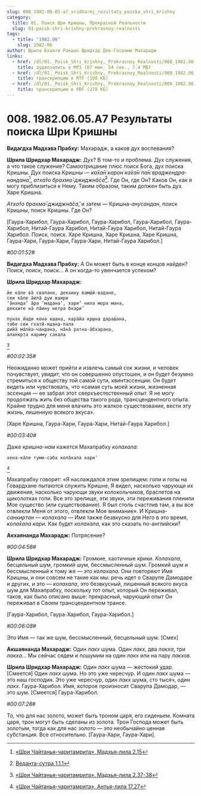```yaml
---
slug: 008_1982-06-05-a7_sridharmj_rezultaty_poiska_shri_krishny
category:
  title: 01. Поиск Шри Кришны, Прекрасной Реальности
  slug: 01-poisk-shri-krishny-prekrasnoy-realnosti
tags:
  - title: "1982.06"
    slug: 1982-06
author: Шрила Бхакти Ракшак Шридхар Дев-Госвами Махарадж
links:
  - href: /dl/01._Poisk_Shri_Krishny,_Prekrasnoy_Realnosti/008_1982.06.05.A7_SridharMj_Rezultaty_poiska_Shri_Krishny.mp3
    title: аудиозапись в MP3 (07 мин. 54 сек., 7.4 МБ)
  - href: /dl/01._Poisk_Shri_Krishny,_Prekrasnoy_Realnosti/008_1982.06.05.A7_SridharMj_Rezultaty_poiska_Shri_Krishny.rtf
    title: транскрипцию в RTF (100 КБ)
  - href: /dl/01._Poisk_Shri_Krishny,_Prekrasnoy_Realnosti/008_1982.06.05.A7_SridharMj_Rezultaty_poiska_Shri_Krishny.pdf
    title: транскрипцию в PDF (278 КБ)
---
```


# 008. 1982.06.05.A7 Результаты поиска Шри Кришны

**Видагдха Мадхава Прабху:** Махарадж, а каков дух воспевания?

**Шрила Шридхар Махарадж:** Дух? В том-то и проблема. Дух служения, а что такое служение? Самоотрицание плюс поиск Бога, дух поиска Кришны. Дух поиска Кришны — *ка̄ха̄н̇ карон̇ ка̄ха̄н̇ па̄н̇ враджендра-нандана*[^_ftn1], *атха̄то брахма̄-джиджн̃а̄са̄*[^_ftn2]. Где Он, где Он? Каков Он, как я могу приблизиться к Нему. Таким образом, таким должен быть дух. Харе Кришна.

*Атха̄то брахма̄-джиджн̃а̄са̄*, и затем — Кришна-*анусандан*, поиск Кришны, поиск Кришны. Где Он?

[Гаура-Харибол, Гаура-Харибол, Гаура-Харибол, Гаура-Харибол, Гаура-Харибол, Нитай-Гаура Харибол, Нитай-Гаура Харибол, Нитай-Гаура Харибол. Поиск, поиск. Харе Кришна, Харе Кришна, Харе Кришна, Гаура-Хари, Гаура-Хари, Гаура-Хари, Нитай-Гаура Харибол.]

*#00:01:52#*

**Видагдха Мадхава Прабху:** А Он может быть в конце концов найден? Поиск, поиск, поиск… А он когда-то увенчается успехом?

**Шрила Шридхар Махарадж:**

    йе ка̄ле ва̄ свапане, декхину вам̇ш́ӣ-вадане,
    сеи ка̄ле а̄ила̄ дуи ваири
    ‘а̄нанда’ а̄ра ‘мадана’, хари’ нила мора мана,
    декхите на̄ па̄ину нетра бхари’

    пунах̣ йади кона кш̣ан̣а, кара̄йа кр̣ш̣н̣а дараш́ана,
    табе сеи гхат̣ӣ-кш̣ан̣а-пала
    дийа̄ ма̄лйа-чандана, на̄на̄ ратна-а̄бхаран̣а,
    алан̇кр̣та кариму сакала
[^_ftn3]

*#00:02:35#*

Неожиданно может прийти и извлечь самый сок жизни, и человек почувствует, увидит, что он совершенно опустошен, и он будет безумно стремиться к обществу той самой сути, квинтэссенции. Он будет видеть или чувствовать, что «самая суть моей жизни, жизненная эссенция — ее забрал этот сверхъестественный опыт. Я не могу продолжать жить без общества такого рода, трансцендентного опыта. Крайне трудно для меня влачить это жалкое существование, вести эту жизнь, лишенную всякого вкуса».

[Харе Кришна, Гаура-Хари, Гаура-Хари, Нитай-Гаура Харибол.]

*#00:03:40#*

Даже *кришна-нам* кажется Махапрабху *колахала*:

    хена-ка̄ле туми-саба кола̄хала кари’
[^_ftn4]

Махапрабху говорит: «Я наслаждался этим зрелищем: гопи и гопы на Говардхане пытаются служить Кришне, Я видел, насколько чарующи их движения, насколько чарующи звуки колокольчиков, браслетов на щиколотках гопи. Все это зрелище, эти звуки, эти переживания пленили Мое существо (или существование). Я был столь счастлив там, а вы все отвлекли Меня от этого, отвлекли Мое внимание». И Кришна-*санкиртан — колахала* — Имя также безвкусно для Него в это время, *кола̄хала кари.* Как будет *колахала*, как это сказать по-английски?

**Акхаянанда Махарадж:** Потрясение?

*#00:04:58#*

**Шрила Шридхар Махарадж:** Громкие, хаотичные крики. *Колахала*, бесцельный шум, громкий шум, бессмысленный шум. Громкий шум и бессмысленный к тому же — это *колахала*. Они повторяют Имя Кришны, и они совсем не такие как мы: речь идет о Сварупе Дамодаре и других, и это — *колахала*, это безвкусный, лишенный всякого вкуса шум для Махапрабху, поскольку тот опыт, который Он переживал, таков, как было описано выше: прекрасный, чарующий опыт Он переживал в Своем трансцендентном трансе.

[Гаура-Харибол, Гаура-Харибол, Гаура-Харибол.]

*#00:06:08#*

Это Имя — так же шум, бессмысленный, бесцельный шум. [Смех]

**Акшаянанда Махарадж:** Один *лакх* шума. Один *лакх*, два *лакха*, три *лакха…* Мы сейчас сядем и пошумим на один *лакх* или на пару *лакхов*.

**Шрила Шридхар Махарадж:** Один *лакх* шума — жестокий удар. [Смеется] Один *лакх* шума. Но это уже чересчур. И один *лакх* шума — это наш господин. Это уже чересчур, один *лакх* шума, сто тысяч, один *лакх.* Гаура-Харибол. Имя, которое произносит Сварупа Дамодар, — это шум. [Смеется] Гаура-Харибол.

*#00:07:28#*

То, что для нас золото, может быть троном царя, его сиденьем. Комната царя, трон могут быть сделаны из золота. Трон Господа может быть золотым, тогда как для нас золото — это необычайно ценная субстанция. Все относительно. [Гаура-Хари, Гаура-Хари].



[^_ftn1]: [«Шри Чайтанья-чаритамрита», Мадхья-лила 2.15](../notes/shri-chajtanya-charitamrita-madhya-lila/shri-chajtanya-charitamrita-madhya-lila-2-15.md)

[^_ftn2]: [Веданта-сутра 1.1.1](../notes/vedanta-sutra/vedanta-sutra-1-1-1.md)

[^_ftn3]: [«Шри Чайтанья-чаритамрита», Мадхья-лила 2.37-38](../notes/shri-chajtanya-charitamrita-madhya-lila/shri-chajtanya-charitamrita-madhya-lila-2-37-38.md)

[^_ftn4]: [«Шри Чайтанья-чаритамрита», Антья-лила 17.27](../notes/shri-chajtanya-charitamrita-antya-lila/shri-chajtanya-charitamrita-antya-lila-17-27.md)
